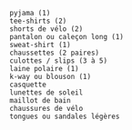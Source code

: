 
    pyjama (1)
    tee-shirts (2)
    shorts de vélo (2)
    pantalon ou caleçon long (1)
    sweat-shirt (1)
    chaussettes (2 paires)
    culottes / slips (3 à 5)
    laine polaire (1)
    k-way ou blouson (1)
    casquette
    lunettes de soleil
    maillot de bain
    chaussures de vélo
    tongues ou sandales légères
